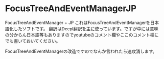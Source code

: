# FocusTreeAndEventManagerJP
FocusTreeAndEventManager + JP
これはFocusTreeAndEventManagerを日本語化したソフトです。 翻訳はDeepl翻訳を主に使っています。ですが中には意味の分からん日本語等もありますのでyoutubeのコメント欄やここのコメント欄にでも書いておいてください。 

FocusTreeAndEventManagerの改造ですのでなんか言われたら速攻消します。
